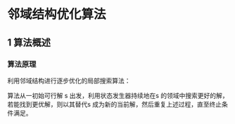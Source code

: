 # 邻域结构优化算法

## 1 算法概述

### 算法原理

利用邻域结构进行逐步优化的局部搜索算法：

算法从一初始可行解 s 出发，利用状态发生器持续地在s 的领域中搜索更好的解，若能找到更优解，则以其替代s 成为新的当前解，然后重复上述过程，直至终止条件满足。

